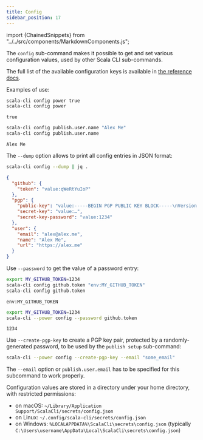 ```yaml
---
title: Config
sidebar_position: 17
---
```


import {ChainedSnippets} from "../../src/components/MarkdownComponents.js";

The `config` sub-command makes it possible to get and set various configuration values, used by
other Scala CLI sub-commands.

The full list of the available configuration keys is available in [the reference docs](../reference/commands.md#config).

Examples of use:
<ChainedSnippets>

```bash ignore
scala-cli config power true
scala-cli config power
```

```text
true
```

</ChainedSnippets>

<ChainedSnippets>

```bash
scala-cli config publish.user.name "Alex Me"
scala-cli config publish.user.name
```

```text
Alex Me
```

</ChainedSnippets>

The `--dump` option allows to print all config entries in JSON format:
<ChainedSnippets>

```bash
scala-cli config --dump | jq .
```
```json
{
  "github": {
    "token": "value:qWeRtYuIoP"
  },
  "pgp": {
    "public-key": "value:-----BEGIN PGP PUBLIC KEY BLOCK-----\nVersion: BCPG v1.68\n\n…\n-----END PGP PUBLIC KEY BLOCK-----\n",
    "secret-key": "value:…",
    "secret-key-password": "value:1234"
  },
  "user": {
    "email": "alex@alex.me",
    "name": "Alex Me",
    "url": "https://alex.me"
  }
}
```

</ChainedSnippets>

Use `--password` to get the value of a password entry:

<ChainedSnippets>

```bash
export MY_GITHUB_TOKEN=1234
scala-cli config github.token "env:MY_GITHUB_TOKEN"
scala-cli config github.token
```
```text
env:MY_GITHUB_TOKEN
```
```bash
export MY_GITHUB_TOKEN=1234
scala-cli --power config --password github.token
```
```text
1234
```

</ChainedSnippets>

Use `--create-pgp-key` to create a PGP key pair, protected by a randomly-generated password, to
be used by the `publish setup` sub-command:
```sh
scala-cli --power config --create-pgp-key --email "some_email"
```
The `--email` option or `publish.user.email` has to be specified for this subcommand to work properly.

Configuration values are stored in a directory under your home directory, with restricted permissions:
- on macOS: `~/Library/Application Support/ScalaCli/secrets/config.json`
- on Linux: `~/.config/scala-cli/secrets/config.json`
- on Windows: `%LOCALAPPDATA%\ScalaCli\secrets\config.json` (typically `C:\Users\username\AppData\Local\ScalaCli\secrets\config.json`)
